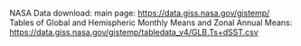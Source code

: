 NASA Data download: 
main page: https://data.giss.nasa.gov/gistemp/
Tables of Global and Hemispheric Monthly Means and Zonal Annual Means: https://data.giss.nasa.gov/gistemp/tabledata_v4/GLB.Ts+dSST.csv


